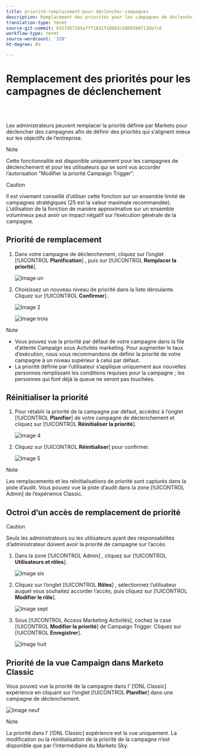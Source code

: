 ```yaml
---
title: priorité-remplacement-pour-déclencher-campagnes
description: Remplacement des priorités pour les campagnes de déclenchement
translation-type: tm+mt
source-git-commit: 642fd57105afff1031f18883c5809206f136b7c6
workflow-type: tm+mt
source-wordcount: '329'
ht-degree: 0%

---
```



# Remplacement des priorités pour les campagnes de déclenchement

<br> 

Les administrateurs peuvent remplacer la priorité définie par Marketo pour déclencher des campagnes afin de définir des priorités qui s’alignent mieux sur les objectifs de l’entreprise.

>[!NOTE]
>
>Cette fonctionnalité est disponible uniquement pour les campagnes de déclenchement et pour les utilisateurs qui se sont vus accorder l’autorisation &quot;Modifier la priorité Campaign Trigger&quot;.

>[!CAUTION]
>
>Il est vivement conseillé d’utiliser cette fonction sur un ensemble limité de campagnes stratégiques (25 est la valeur maximale recommandée). L’utilisation de la fonction de manière approximative sur un ensemble volumineux peut avoir un impact négatif sur l’exécution générale de la campagne.

## Priorité de remplacement

1. Dans votre campagne de déclenchement, cliquez sur l’onglet [!UICONTROL **Planification**] , puis sur [!UICONTROL **Remplacer la priorité**].

   ![Image un](/help/sky/assets/smart-campaigns/priority-override-for-trigger-campaigns/priority-override-for-trigger-campaigns-1.png)

1. Choisissez un nouveau niveau de priorité dans la liste déroulante. Cliquez sur [!UICONTROL **Confirmer**].

   ![Image 2](/help/sky/assets/smart-campaigns/priority-override-for-trigger-campaigns/priority-override-for-trigger-campaigns-2.png)

   ![Image trois](/help/sky/assets/smart-campaigns/priority-override-for-trigger-campaigns/priority-override-for-trigger-campaigns-3.png)

>[!NOTE]
>
>* Vous pouvez vue la priorité par défaut de votre campagne dans la file d’attente  Campaign sous Activités marketing. Pour augmenter le taux d’exécution, nous vous recommandons de définir la priorité de votre campagne à un niveau supérieur à celui par défaut.
>* La priorité définie par l’utilisateur s’applique uniquement aux nouvelles personnes remplissant les conditions requises pour la campagne ; les personnes qui font déjà la queue ne seront pas touchées.


## Réinitialiser la priorité

1. Pour rétablir la priorité de la campagne par défaut, accédez à l’onglet [!UICONTROL **Planifier**] de votre campagne de déclenchement et cliquez sur [!UICONTROL **Réinitialiser la priorité**].

   ![Image 4](/help/sky/assets/smart-campaigns/priority-override-for-trigger-campaigns/priority-override-for-trigger-campaigns-4.png)

1. Cliquez sur [!UICONTROL **Réinitialiser**] pour confirmer.

   ![Image 5](/help/sky/assets/smart-campaigns/priority-override-for-trigger-campaigns/priority-override-for-trigger-campaigns-5.png)

>[!NOTE]
>
>Les remplacements et les réinitialisations de priorité sont capturés dans la piste d’audit. Vous pouvez vue la piste [](https://docs.marketo.com/x/GZ2t) d’audit dans la zone [!UICONTROL Admin] de l’expérience Classic.

## Octroi d’un accès de remplacement de priorité

>[!CAUTION]
>
>Seuls les administrateurs ou les utilisateurs ayant des responsabilités d’administrateur doivent avoir la priorité de campagne sur l’accès.

1. Dans la zone [!UICONTROL Admin] , cliquez sur [!UICONTROL **Utilisateurs et rôles**].

   ![Image six](/help/sky/assets/smart-campaigns/priority-override-for-trigger-campaigns/priority-override-for-trigger-campaigns-6.png)

1. Cliquez sur l’onglet [!UICONTROL **Rôles**] , sélectionnez l’utilisateur auquel vous souhaitez accorder l’accès, puis cliquez sur [!UICONTROL **Modifier le rôle**].

   ![Image sept](/help/sky/assets/smart-campaigns/priority-override-for-trigger-campaigns/priority-override-for-trigger-campaigns-7.png)

1. Sous [!UICONTROL Access Marketing Activités], cochez la case [!UICONTROL **Modifier la priorité**] de Campaign Trigger. Cliquez sur [!UICONTROL **Enregistrer**].

   ![Image huit](/help/sky/assets/smart-campaigns/priority-override-for-trigger-campaigns/priority-override-for-trigger-campaigns-8.png)

## Priorité de la vue Campaign dans Marketo Classic

Vous pouvez vue la priorité de la campagne dans l’ [!DNL Classic] expérience en cliquant sur l’onglet [!UICONTROL **Planifier**] dans une campagne de déclenchement.

![Image neuf](/help/sky/assets/smart-campaigns/priority-override-for-trigger-campaigns/priority-override-for-trigger-campaigns-9.png)

>[!NOTE]
>
>La priorité dans l’ [!DNL Classic] expérience est la vue uniquement. La modification ou la réinitialisation de la priorité de la campagne n’est disponible que par l’intermédiaire du Marketo Sky.
